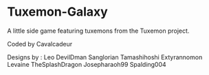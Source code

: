 # Tuxemon-Galaxy
A little side game featuring tuxemons from the Tuxemon project.

Coded by Cavalcadeur

Designs by :
Leo
DevilDman
Sanglorian
Tamashihoshi
Extyrannomon
Levaine
TheSplashDragon
Josepharaoh99
Spalding004
